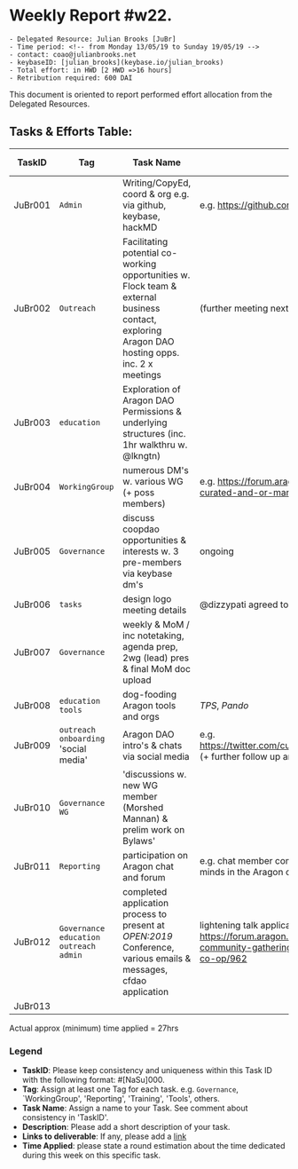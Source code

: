 # Weekly Report #w22.

```
- Delegated Resource: Julian Brooks [JuBr]
- Time period: <!-- from Monday 13/05/19 to Sunday 19/05/19 -->
- contact: coao@julianbrooks.net
- keybaseID: [julian_brooks](keybase.io/julian_brooks)
- Total effort: in HWD [2 HWD =>16 hours]
- Retribution required: 600 DAI
```

This document is oriented to report performed effort allocation from the Delegated Resources.

## Tasks & Efforts Table:

| TaskID | Tag | Task Name | Description | Links to deliverable | Time applied |
|---|---|---|---|---|---|
|JuBr001 | `Admin` | Writing/CopyEd, coord & org e.g. via github, keybase, hackMD |e.g. https://github.com/aragoncoop  | 6hr |  |
|JuBr002 | `Outreach` | Facilitating potential co-working opportunities w. Flock team & external business contact, exploring Aragon DAO hosting opps. inc. 2 x meetings  |(further meeting next week)  | 3hr |  |
|JuBr003 | `education`  |Exploration of Aragon DAO Permissions & underlying structures (inc. 1hr walkthru w. @lkngtn) |  | 2hr |  |
|JuBr004 | `WorkingGroup` | numerous DM's w. various WG (+ poss members)  |e.g. https://forum.aragon.org/t/community-fund-dao-being-curated-and-or-managed-by-the-cooperative-dao/934/10 | 2hr |  |
|JuBr005 | `Governance` | discuss coopdao opportunities & interests w. 3 pre-members via keybase dm's | ongoing | 1hr  |  |
|JuBr006 | `tasks` | design logo meeting details | @dizzypati agreed to design new coopdao logo | 2hr |  |
|JuBr007 | `Governance` | weekly & MoM / inc notetaking, agenda prep, 2wg (lead) pres & final MoM doc upload |  | 2hr |  |
|JuBr008 | `education` `tools` | dog-fooding Aragon tools and orgs | _TPS_, _Pando_ | 2hr |  |
|JuBr009 | `outreach` `onboarding` 'social media'| Aragon DAO intro's & chats via social media |e.g. https://twitter.com/culturebanks/status/1128175439585923073 (+ further follow up and DAO setup assistance)  | 1hr |  |
|JuBr010 | `Governance` `WG` | 'discussions w. new WG member (Morshed Mannan) & prelim work on Bylaws' |  | 2hr  |  |
|JuBr011 | `Reporting` | participation on Aragon chat and forum |e.g. chat member comment "I'm happy to see so many bright minds in the Aragon community:f:"  | 2hr |  |
|JuBr012 | `Governance` `education` `outreach` `admin` | completed application process to present at _OPEN:2019_ Conference, various emails & messages, cfdao application  | lightening talk application successful, apply CFDAO for funding https://forum.aragon.org/t/funding-proposal-open-2019-community-gathering-decentralised-collaboration-the-open-co-op/962| 2hr  |  |
|JuBr013 |  |  |  |  |  |

Actual approx (minimum) time applied = 27hrs

### Legend
- **TaskID**: Please keep consistency and uniqueness within this Task ID with the following format: #[NaSu]000.
- **Tag**: Assign at least one Tag for each task. e.g. `Governance`, `WorkingGroup', 'Reporting', 'Training', 'Tools', others.
- **Task Name**: Assign a name to your Task. See comment about consistency in 'TaskID'.
- **Description**: Please add a short description of your task.
- **Links to deliverable**: If any, please add a [link](#linkurl)
- **Time Applied**: please state a round estimation about the time dedicated during this week on this specific task.
